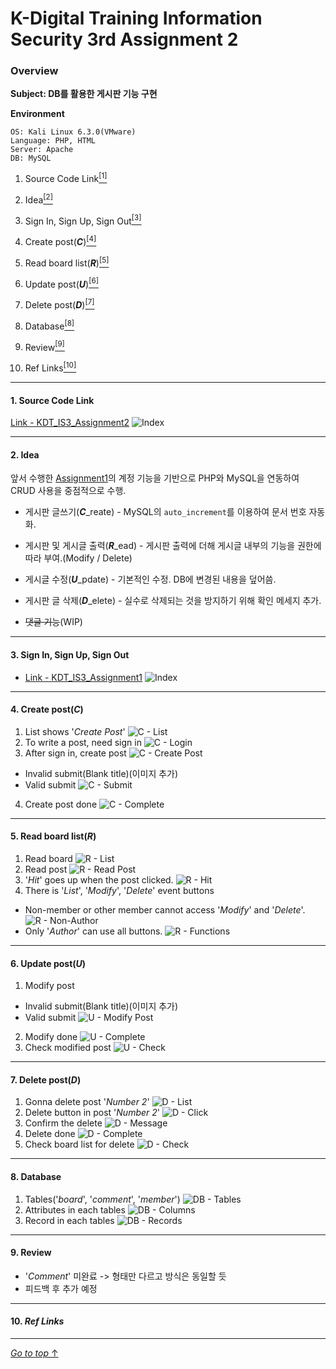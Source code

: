 # K-Digital Training Information Security 3rd Assignment 2

### Overview

**Subject: DB를 활용한 게시판 기능 구현**

**Environment**

```
OS: Kali Linux 6.3.0(VMware)
Language: PHP, HTML
Server: Apache
DB: MySQL
```

1. Source Code Link<a href="#1-source-code-link"><sup>[1]</sup></a>

2. Idea<a href="#2-idea"><sup>[2]</sup></a>

3. Sign In, Sign Up, Sign Out<a href="#3-sign-in-sign-up-sign-out"><sup>[3]</sup></a>

4. Create post(**_C_**)<a href="#4-create-postc"><sup>[4]</sup></a>

5. Read board list(**_R_**)<a href="#5-read-board-listr"><sup>[5]</sup></a>

6. Update post(**_U_**)<a href="#6-update-postu"><sup>[6]</sup></a>

7. Delete post(**_D_**)<a href="#7-delete-postd"><sup>[7]</sup></a>

8. Database<a href="#8-database"><sup>[8]</sup></a>

9. Review<a href="#9-review"><sup>[9]</sup></a>

10. Ref Links<a href="#9-ref-links"><sup>[10]</sup></a>

---

#### 1. Source Code Link

[Link - KDT_IS3_Assignment2](https://github.com/ymiwm/KDT_IS3_Assignment2)
![Index](/img/index/Index.png)

---

#### 2. Idea

앞서 수행한 [Assignment1](https://github.com/ymiwm/KDT_IS3_Assignment1)의 계정 기능을 기반으로 PHP와 MySQL을 연동하여 CRUD 사용을 중점적으로 수행.

<!--Create post-->

- 게시판 글쓰기(**_C_**\_reate) - MySQL의 `auto_increment`를 이용하여 문서 번호 자동화.
<!--Read board and post-->
- 게시판 및 게시글 출력(**_R_**\_ead) - 게시판 출력에 더해 게시글 내부의 기능을 권한에 따라 부여.(Modify / Delete)
<!--Update post-->
- 게시글 수정(**_U_**\_pdate) - 기본적인 수정. DB에 변경된 내용을 덮어씀.
<!--Delete post-->
- 게시판 글 삭제(**_D_**\_elete) - 실수로 삭제되는 것을 방지하기 위해 확인 메세지 추가.
<!--Comment function-->
- ~~댓글 기능~~(WIP)
<!--Feedback-->

---

#### 3. Sign In, Sign Up, Sign Out

- [Link - KDT_IS3_Assignment1](https://github.com/ymiwm/KDT_IS3_Assignment1)
![Index](/img/index/Index.png)

---

#### 4. Create post(**_C_**)

1. List shows '*Create Post*'
![C - List](/img/crud/c/C%20-%20List.png)
2. To write a post, need sign in
![C - Login](/img/crud/c/C%20-%20Login.png)
3. After sign in, create post
![C - Create Post](/img/crud/c/C%20-%20Create%20Post.png)
  - Invalid submit(Blank title)(이미지 추가)
  ![]()
  - Valid submit
  ![C - Submit](/img/crud/c/C%20-%20Submit.png)
4. Create post done
![C - Complete](/img/crud/c/C%20-%20Complete.png)

---

#### 5. Read board list(**_R_**)

1. Read board
![R - List](/img/crud/r/R%20-%20List.png)
2. Read post
![R - Read Post](/img/crud/r/R%20-%20Read%20Post.png)
3. '*Hit*' goes up when the post clicked.
![R - Hit](/img/crud/r/R%20-%20Hit.png)
4. There is '*List*', '*Modify*', '*Delete*' event buttons
  - Non-member or other member cannot access '*Modify*' and '*Delete*'.
  ![R - Non-Author](/img/crud/r/R%20-%20Non-Author.png)
  - Only '*Author*' can use all buttons.
  ![R - Functions](/img/crud/r/R%20-%20Functions.png)

---

#### 6. Update post(**_U_**)

1. Modify post
  - Invalid submit(Blank title)(이미지 추가)
  - Valid submit
![U - Modify Post](/img/crud/u/U%20-%20Modify%20Post.png)
2. Modify done
![U - Complete](/img/crud/u/U%20-%20Complete.png)
3. Check modified post
![U - Check](/img/crud/u/U%20-%20Check.png)

---

#### 7. Delete post(**_D_**)

1. Gonna delete post '*Number 2*'
![D - List](/img/crud/d/D%20-%20List.png)
2. Delete button in post '*Number 2*'
![D - Click](/img/crud/d/D%20-%20Click.png)
3. Confirm the delete
![D - Message](/img/crud/d/D%20-%20Message.png)
4. Delete done
![D - Complete](/img/crud/d/D%20-%20Complete.png)
5. Check board list for delete
![D - Check](/img/crud/d/D%20-%20Check.png)

---

#### 8. Database

1. Tables('*board*', '*comment*', '*member*')
![DB - Tables](/img/db/DB%20-%20Tables.png)
2. Attributes in each tables
![DB - Columns](/img/db/DB%20-%20Columns.png)
3. Record in each tables
![DB - Records](/img/db/DB%20-%20Records.png)

---

#### 9. Review
- '*Comment*' 미완료 -> 형태만 다르고 방식은 동일할 듯
- 피드백 후 추가 예정

---

#### 10. _Ref Links_

---

[_Go to top_ ↑](#k-digital-training-information-security-3rd-assignment-2)
